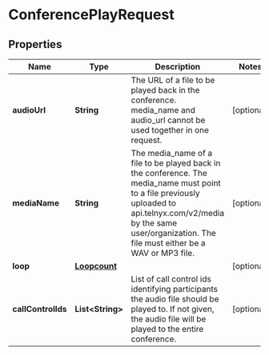 

# ConferencePlayRequest


## Properties

Name | Type | Description | Notes
------------ | ------------- | ------------- | -------------
**audioUrl** | **String** | The URL of a file to be played back in the conference. media_name and audio_url cannot be used together in one request. |  [optional]
**mediaName** | **String** | The media_name of a file to be played back in the conference. The media_name must point to a file previously uploaded to api.telnyx.com/v2/media by the same user/organization. The file must either be a WAV or MP3 file. |  [optional]
**loop** | [**Loopcount**](Loopcount.md) |  |  [optional]
**callControlIds** | **List&lt;String&gt;** | List of call control ids identifying participants the audio file should be played to. If not given, the audio file will be played to the entire conference. |  [optional]



